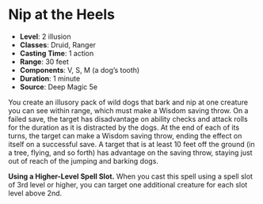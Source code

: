 # Nip at the Heels

- **Level**: 2 illusion
- **Classes**: Druid, Ranger
- **Casting Time**: 1 action
- **Range**: 30 feet
- **Components**: V, S, M (a dog’s tooth)
- **Duration**: 1 minute
- **Source**: Deep Magic 5e

You create an illusory pack of wild dogs that bark and nip at one creature you can see within range, which must make a Wisdom saving throw. On a failed save, the target has disadvantage on ability checks and attack rolls for the duration as it is distracted by the dogs. At the end of each of its turns, the target can make a Wisdom saving throw, ending the effect on itself on a successful save. A target that is at least 10 feet off the ground (in a tree, flying, and so forth) has advantage on the saving throw, staying just out of reach of the jumping and barking dogs.

**Using a Higher-Level Spell Slot.** When you cast this spell using a spell slot of 3rd level or higher, you can target one additional creature for each slot level above 2nd.
